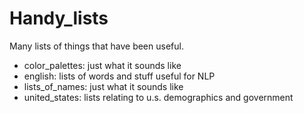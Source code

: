 Handy_lists
===========

Many lists of things that have been useful.

* color_palettes: just what it sounds like
* english: lists of words and stuff useful for NLP
* lists_of_names: just what it sounds like
* united_states: lists relating to u.s. demographics and government
